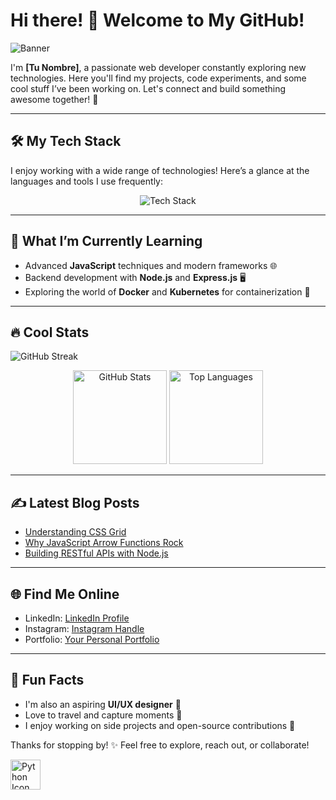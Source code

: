 # Hi there! 👋 Welcome to My GitHub!

![Banner](https://github.com/user-attachments/assets/8578ef4c-0e1d-4407-8c42-6803c7a71d15)

I'm **[Tu Nombre]**, a passionate web developer constantly exploring new technologies. Here you'll find my projects, code experiments, and some cool stuff I’ve been working on. Let's connect and build something awesome together! 🚀

---

## 🛠️ My Tech Stack

I enjoy working with a wide range of technologies! Here’s a glance at the languages and tools I use frequently:

<div align="center">
  <img src="https://skillicons.dev/icons?i=html,css,javascript,python,git,github,vscode,bootstrap&theme=light" alt="Tech Stack" />
</div>

---

## 🌱 What I’m Currently Learning

- Advanced **JavaScript** techniques and modern frameworks 🌐
- Backend development with **Node.js** and **Express.js** 🖥️
- Exploring the world of **Docker** and **Kubernetes** for containerization 🐳

---

## 🔥 Cool Stats

![GitHub Streak](https://github-readme-streak-stats.herokuapp.com/?user=TuUsuario&theme=radical&hide_border=true)

<div align="center">
  <img src="https://github-readme-stats.vercel.app/api?username=TuUsuario&show_icons=true&theme=radical" alt="GitHub Stats" height="150px"/>
  <img src="https://github-readme-stats.vercel.app/api/top-langs/?username=TuUsuario&layout=compact&theme=radical" alt="Top Languages" height="150px"/>
</div>

---

## ✍️ Latest Blog Posts

- [Understanding CSS Grid](https://tu-sitio-web.com/css-grid)
- [Why JavaScript Arrow Functions Rock](https://tu-sitio-web.com/js-arrow-functions)
- [Building RESTful APIs with Node.js](https://tu-sitio-web.com/node-rest-api)

---

## 🌐 Find Me Online

- LinkedIn: [LinkedIn Profile]([https://linkedin.com/in/tuusuario](https://www.linkedin.com/in/rocio-livingston?utm_source=share&utm_campaign=share_via&utm_content=profile&utm_medium=ios_app))
- Instagram: [Instagram Handle]([https://twitter.com/tuusuario](https://www.instagram.com/chica.community?igsh=dmt5MXJueWRoZ253&utm_source=qr))
- Portfolio: [Your Personal Portfolio]([https://tusitioweb.com](https://66f76a22a744c23f519363c9--jolly-pie-dfaba8.netlify.app/))

---

## 🎨 Fun Facts

- I'm also an aspiring **UI/UX designer** 🎨
- Love to travel and capture moments 📸
- I enjoy working on side projects and open-source contributions 🤝

Thanks for stopping by! ✨ Feel free to explore, reach out, or collaborate!


  </tr>
  <tr>
    <td style="border: 1px solid #ddd; padding: 8px;">
      <a href="https://www.python.org/">
        <img height="48px" width="48px" alt="Python Icon" src="https://skillicons.dev/icons?i=python"/>
      </a>
    </td>
    <td style="border: 1px solid #ddd; padding: 8px;"></td>
  </tr>
</table>

